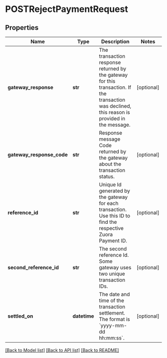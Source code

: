 # POSTRejectPaymentRequest

## Properties
Name | Type | Description | Notes
------------ | ------------- | ------------- | -------------
**gateway_response** | **str** | The transaction response returned by the gateway for this transaction. If the transaction was declined, this reason is provided in the message.  | [optional] 
**gateway_response_code** | **str** | Response message Code returned by the gateway about the transaction status.  | [optional] 
**reference_id** | **str** | Unique Id generated by the gateway for each transaction. Use this ID to find the respective Zuora Payment ID.   | [optional] 
**second_reference_id** | **str** | The second reference Id. Some gateway uses two unique transaction IDs.  | [optional] 
**settled_on** | **datetime** | The date and time of the transaction settlement. The format is &#x60;yyyy-mm-dd hh:mm:ss&#x60;.  | [optional] 

[[Back to Model list]](../README.md#documentation-for-models) [[Back to API list]](../README.md#documentation-for-api-endpoints) [[Back to README]](../README.md)

